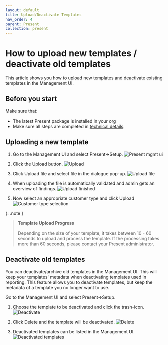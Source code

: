```yaml
---
layout: default
title: Upload/Deactivate Templates
nav_order: 4
parent: Present
collection: present
---
```


# How to upload new templates / deactivate old templates 

This article shows you how to upload new templates and deactivate existing templates in the Management UI.

## Before you start

Make sure that:
- The latest Present package is installed in your org
- Make sure all steps are completed in [technical details](../present-technical-details).

## Uploading a new template

1. Go to the Management UI and select Present->Setup.
![Present mgmt ui](../../assets/images/present/present_mgmt_ui_setup.png)

2. Click the Upload button.
![Upload](../../assets/images/present/upload_template_button.png)

3. Click Upload file and select file in the dialogue pop-up.
![Upload file](../../assets/images/present/upload_file_dialog.png)

4. When uploading the file is automatically validated and admin gets an overview of findings.
![Upload finished](../../assets/images/present/upload_validate_results.png)

5. Now select an appropriate customer type and click Upload
![Customer type selection]()


{: .note }
> **Template Upload Progress**
>
> Depending on the size of your template, it takes between 10 - 60 seconds to upload and process the template.
> If the processing takes more than 60 seconds, please contact your Present administrator.

## Deactivate old templates

You can deactivate/archive old templates in the Management UI. This will keep your templates' metadata when deactivating templates used in reporting. This feature allows you to deactivate templates, but keep the metadata of a template you no longer want to use.

Go to the Management UI and select Present->Setup.
1. Choose the template to be deactivated and click the trash-icon.
![Deactivate](../../assets/images/present/deactivate_template.png)

2. Click Delete and the template will be deactivated.
![Delete](../../assets/images/present/delete_template_confirm.png)

3. Deactivated templates can be listed in the Management UI.
![Deactivated templates](../../assets/images/present/list_of_deactivated_templates.png)
